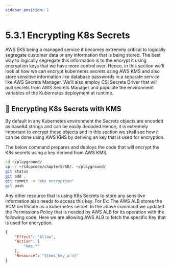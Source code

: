 ```yaml
---
sidebar_position: 1
---
```


# 5.3.1 Encrypting K8s Secrets

AWS EKS being a managed service it becomes extremely critical to logically segregate customer data or any information that is being stored. The best way to logically segregate this information is to the encrypt it using encryption keys that we have more control over.
Hence, in this section we'll look at how we can encrypt kubernetes secrets using AWS KMS and also store sensitive information like database passwords in a separate service like AWS Secrets Manager. 
We'll also employ CSI Secrets Driver that will pull secrets from AWS Secrets Manager and populate the environment variables of the Kubernetes deployment at runtime.

## 🔐 Encrypting K8s Secrets with KMS

By default in any Kubernetes environment the Secrets objects are encoded as base64 strings and can be easily decoded.Hence, it is extremely important to encrypt these objects and in this section we shall see how it can be done using AWS KMS by deriving an key that is used for encryption.

The below command prepares and deploys the code that will encrypt the K8s secrets using a key derived from AWS KMS.

```bash
cd ~/playground/
cp -r ~/s4cpcode/chapter5/5D/. ~/playground/
git status
git add .
git commit -m "eks encryption"
git push
```

Any other resource that is using K8s Secrets to store any sensitive information also needs to access this key. For Ex:
The AWS ALB stores the ACM certificate as a kubernetes secret. In the above command we updated the Permissions Policy that is needed by AWS ALB for its operation with the following code. Here we are allowing AWS ALB to fetch the specific Key that is used for encryption.

```json
{
    "Effect": "Allow",
    "Action": [
        "kms:*"
    ],
    "Resource": "${kms_key_arn}"
}
```
